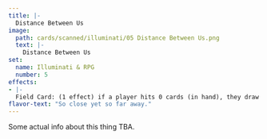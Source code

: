 ```yaml
---
title: |-
  Distance Between Us
image: 
  path: cards/scanned/illuminati/05 Distance Between Us.png
  text: |-
    Distance Between Us
set:
  name: Illuminati & RPG
  number: 5
effects: 
- |-
  Field Card: (1 effect) if a player hits 0 cards (in hand), they draw until they have the same number as there opponent, then discard this card.
flavor-text: "So close yet so far away."
---
```

Some actual info about this thing TBA.
